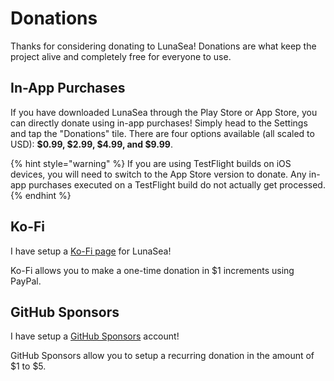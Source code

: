 # Donations

Thanks for considering donating to LunaSea! Donations are what keep the project alive and completely free for everyone to use.

## In-App Purchases

If you have downloaded LunaSea through the Play Store or App Store, you can directly donate using in-app purchases! Simply head to the Settings and tap the "Donations" tile. There are four options available (all scaled to USD): **$0.99, $2.99, $4.99, and $9.99**.

{% hint style="warning" %}
If you are using TestFlight builds on iOS devices, you will need to switch to the App Store version to donate. Any in-app purchases executed on a TestFlight build do not actually get processed.
{% endhint %}

## Ko-Fi

I have setup a [Ko-Fi page](https://ko-fi.com/jagandeepbrar) for LunaSea!

Ko-Fi allows you to make a one-time donation in $1 increments using PayPal.

## GitHub Sponsors

I have setup a [GitHub Sponsors](https://github.com/sponsors/JagandeepBrar) account!

GitHub Sponsors allow you to setup a recurring donation in the amount of $1 to $5.

